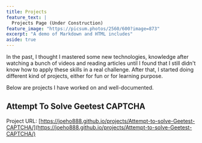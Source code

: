 ```yaml
---
title: Projects
feature_text: |
  Projects Page (Under Construction)
feature_image: "https://picsum.photos/2560/600?image=873"
excerpt: "A demo of Markdown and HTML includes"
aside: true
---
```

In the past, I thought I mastered some new technologies, knowledge after watching a bunch of videos and reading articles until I found that I still didn't know how to apply these skills in a real challenge. After that, I started doing different kind of projects, either for fun or for learning purpose.

Below are projects I have worked on and well-documented.

## Attempt To Solve Geetest CAPTCHA
Project URL: [https://joeho888.github.io/projects/Attempt-to-solve-Geetest-CAPTCHA/](https://joeho888.github.io/projects/Attempt-to-solve-Geetest-CAPTCHA/)
